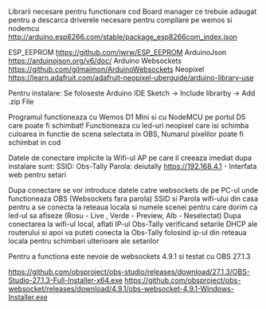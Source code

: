Librarii necesare pentru functionare cod
Board manager ce trebuie adaugat pentru a descarca driverele necesare pentru compilare pe wemos si nodemcu
http://arduino.esp8266.com/stable/package_esp8266com_index.json

ESP_EEPROM https://github.com/jwrw/ESP_EEPROM
ArduinoJson https://arduinojson.org/v6/doc/
Arduino Websockets https://github.com/gilmaimon/ArduinoWebsockets
Neopixel https://learn.adafruit.com/adafruit-neopixel-uberguide/arduino-library-use

Pentru instalare: Se foloseste Arduino IDE
Sketch -> Include librarby -> Add .zip File

Programul functioneaza cu Wemos D1 Mini si cu NodeMCU pe portul D5 care poate fi schimbat! 
Functioneaza cu led-uri neopixel care isi schimba culoarea in functie de scena selectata in OBS, Numarul pixelilor poate fi schimbat in cod

Datele de conectare implicite la Wifi-ul AP pe care il creeaza imediat dupa instalare sunt:
SSID: Obs-Tally
Parola: deiutally
https://192.168.4.1 - Interfata web pentru setari

Dupa conectare se vor introduce datele catre websockets de pe PC-ul unde functioneaza OBS (Websockets fara parola) SSID si Parola wifi-ului din casa pentru a se conecta la reteaua locala si numele scenei pentru care dorim ca led-ul sa afiseze (Rosu - Live , Verde - Preview, Alb - Neselectat)
Dupa conectarea la wifi-ul local, aflati IP-ul Obs-Tally verificand setarile DHCP ale routerului si apoi va puteti conecta la Obs-Tally folosind ip-ul din reteaua locala pentru schimbari ulterioare ale setarilor

Pentru a functiona este nevoie de websockets 4.9.1 si testat cu OBS 27.1.3

https://github.com/obsproject/obs-studio/releases/download/27.1.3/OBS-Studio-27.1.3-Full-Installer-x64.exe
https://github.com/obsproject/obs-websocket/releases/download/4.9.1/obs-websocket-4.9.1-Windows-Installer.exe
